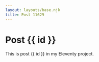 ```yaml
---
layout: layouts/base.njk
title: Post 11629
---
```


# Post {{ id }}

This is post {{ id }} in my Eleventy project.

